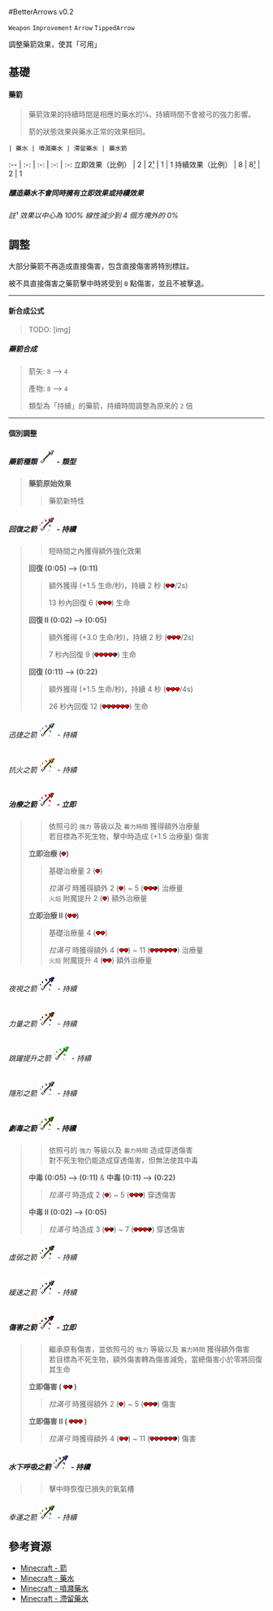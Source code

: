 #BetterArrows v0.2

`Weapon` `Improvement` `Arrow` `TippedArrow`

調整藥箭效果，使其「可用」

## 基礎

#### 藥箭
> 藥箭效果的持續時間是相應的藥水的1⁄8，持續時間不會被弓的強力影響。
>
> 箭的狀態效果與藥水正常的效果相同。


    | 藥水 | 噴濺藥水 | 滯留藥水 | 藥水箭
:-- | :-: | :-: | :-: | :-:
立即效果（比例） | 2 | 2[¹](#note1) | 1 | 1
持續效果（比例） | 8 | 8[¹](#note1) | 2 | 1

##### 釀造藥水不會同時擁有立即效果或持續效果
    
<a name="note1"></a>
###### 註¹ 效果以中心為 100% 線性減少到 4 個方塊外的 0%

## 調整

大部分藥箭不再造成直接傷害，包含直接傷害將特別標註。

被不具直接傷害之藥箭擊中時將受到 `0` 點傷害，並且不被擊退。

---
#### 新合成公式

> TODO: [img]

##### 藥箭合成

> 箭矢: `8` --> `4`
> 
> 產物: `8` --> `4`
> 
> 類型為「持續」的藥箭，持續時間調整為原來的 `2` 倍

---
#### 個別調整

##### 藥箭種類 ![arrow] - 類型
> 
> __藥箭原始效果__
> > 藥箭新特性

##### 回復之箭 ![arrow-regen] - 持續
> > 短時間之內獲得額外強化效果
>
> __回復 (0:05) --> (0:11)__
> > 額外獲得 (+1.5 生命/秒)，持續 2 秒 (![heart]![half_heart]/2s)
> >
> > 13 秒內回復 6 (![heart]![heart]![heart]) 生命
>
> __回復 II (0:02) --> (0:05)__
> > 額外獲得 (+3.0 生命/秒)，持續 2 秒 (![heart]![heart]![heart]/2s)
> >
> > 7 秒內回復 9 (![heart]![heart]![heart]![heart]![half_heart]) 生命
>
> __回復 (0:11) --> (0:22)__
> > 額外獲得 (+1.5 生命/秒)，持續 4 秒 (![heart]![heart]![heart]/4s)
> >
> > 26 秒內回復 12 (![heart]![heart]![heart]![heart]![heart]![heart]) 生命

###### 迅捷之箭 ![arrow-speed] - 持續
###### 抗火之箭 ![arrow-fire-resistance] - 持續
##### 治療之箭 ![arrow-instant-heal] - 立即
> > 依照弓的 `強力` 等級以及 `蓄力時間` 獲得額外治療量  
> > 若目標為不死生物，擊中時造成 (+1.5 治療量) 傷害
>
> __立即治療 (![heart])__
> > 基礎治療量 2 (![heart])
> >
> > _拉滿弓_ 時獲得額外 2 (![heart]) ~ 5 (![heart]![heart]![half_heart]) 治療量  
> > `火焰` 附魔提升 2 (![heart]) 額外治療量
>
> __立即治療 II (![heart]![heart])__
> > 基礎治療量 4 (![heart]![heart])
> >
> > _拉滿弓_ 時獲得額外 4 (![heart]![heart]) ~ 11 (![heart]![heart]![heart]![heart]![heart]![half_heart]) 治療量  
> > `火焰` 附魔提升 4 (![heart]![heart]) 額外治療量

###### 夜視之箭 ![arrow-night-vision] - 持續
###### 力量之箭 ![arrow-strength] - 持續
###### 跳躍提升之箭 ![arrow-jump] - 持續
###### 隱形之箭 ![arrow-invisibility] - 持續
##### 劇毒之箭 ![arrow-poison] - 持續
> > 依照弓的 `強力` 等級以及 `蓄力時間` 造成穿透傷害  
> > 對不死生物仍能造成穿透傷害，但無法使其中毒
>
> __中毒 (0:05) --> (0:11)__ & __中毒 (0:11) --> (0:22)__
> > _拉滿弓_ 時造成 2 (![heart]) ~ 5 (![heart]![heart]![half_heart]) 穿透傷害
>
> __中毒 II (0:02) --> (0:05)__
> > _拉滿弓_ 時造成 3 (![heart]![half_heart]) ~ 7 (![heart]![heart]![heart]![half_heart]) 穿透傷害

###### 虛弱之箭 ![arrow-weakness] - 持續
###### 緩速之箭 ![arrow-slowness] - 持續
##### 傷害之箭 ![arrow-instant-damage] - 立即
> > 繼承原有傷害，並依照弓的 `強力` 等級以及 `蓄力時間` 獲得額外傷害  
> > 若目標為不死生物，額外傷害轉為傷害減免，當總傷害小於零將回復其生命
>
> __立即傷害 ( ![heart]![half_heart] )__
> > _拉滿弓_ 時獲得額外 2 (![heart]) ~ 5 (![heart]![heart]![half_heart]) 傷害
>
> __立即傷害 II ( ![heart]![heart]![heart] )__
> > _拉滿弓_ 時獲得額外 4 (![heart]![heart]) ~ 11 (![heart]![heart]![heart]![heart]![heart]![half_heart]) 傷害

##### 水下呼吸之箭 ![arrow-water-breathing] - 持續
> > 擊中時恢復已損失的氧氣槽

###### 幸運之箭 ![arrow-luck] - 持續

## 參考資源
- [Minecraft - 箭](http://minecraft-zh.gamepedia.com/%E7%AE%AD)
- [Minecraft - 藥水](http://minecraft-zh.gamepedia.com/%E8%8D%AF%E6%B0%B4)
- [Minecraft - 噴濺藥水](http://minecraft-zh.gamepedia.com/%E5%96%B7%E6%BA%85%E8%8D%AF%E6%B0%B4)
- [Minecraft - 滯留藥水](http://minecraft-zh.gamepedia.com/%E6%BB%9E%E7%95%99%E8%8D%AF%E6%B0%B4)

[heart]: status/heart.png "Heart"
[half_heart]: status/half-heart.png "Half heart"

[arrow]: items/arrows/arrow.png "arrow"
[arrow-regen]: items/arrows/arrow-regen.png "arrow-regen"
[arrow-speed]: items/arrows/arrow-speed.png "arrow-speed"
[arrow-fire-resistance]: items/arrows/arrow-fire-resistance.png "arrow-fire-resistance"
[arrow-instant-heal]: items/arrows/arrow-instant-heal.png "arrow-instant-heal"
[arrow-night-vision]: items/arrows/arrow-night-vision.png "arrow-night-vision"
[arrow-strength]: items/arrows/arrow-strength.png "arrow-strength"
[arrow-jump]: items/arrows/arrow-jump.png "arrow-jump"
[arrow-invisibility]: items/arrows/arrow-invisibility.png "arrow-invisibility"
[arrow-poison]: items/arrows/arrow-poison.png "arrow-poison"
[arrow-weakness]: items/arrows/arrow-weakness.png "arrow-weakness"
[arrow-slowness]: items/arrows/arrow-slowness.png "arrow-slowness"
[arrow-instant-damage]: items/arrows/arrow-instant-damage.png "arrow-instant-damage"
[arrow-water-breathing]: items/arrows/arrow-water-breathing.png "arrow-water-breathing"
[arrow-luck]: items/arrows/arrow-luck.png "arrow-luck"
